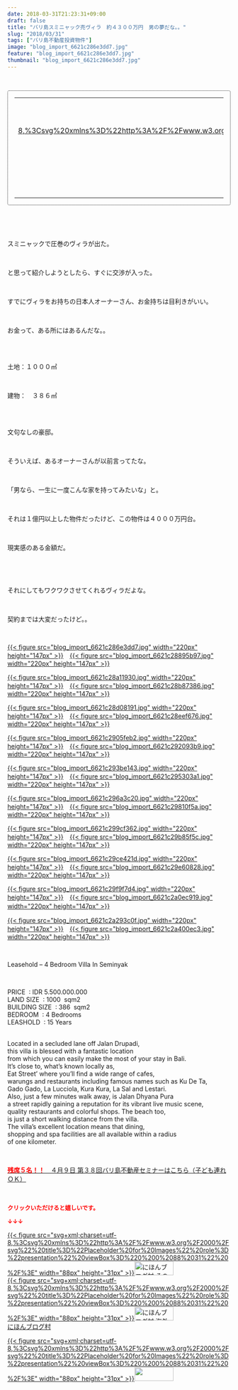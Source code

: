 ```yaml
---
date: 2018-03-31T21:23:31+09:00
draft: false
title: "バリ島スミニャック売ヴィラ　約４３００万円　男の夢だな。。"
slug: "2018/03/31"
tags: ["バリ島不動産投資物件"]
image: "blog_import_6621c286e3dd7.jpg"
feature: "blog_import_6621c286e3dd7.jpg"
thumbnail: "blog_import_6621c286e3dd7.jpg"
---
```

<p> </p><div contenteditable="false" style="padding: 15px; border-radius: 4px; border: 1px dotted currentColor; border-image: none;"><table border="0" cellpadding="0" cellspacing="0" style="margin: 0px; table-layout: fixed;" width="100%">	<tbody width="100%">		<tr>			<td aligin="center" style="vertical-align: middle;" width="95"><span style="text-align: center; display: block;"><a href="affiliate.do?affiliateId=37079566" alt0="BlogAffiliate" target="_blank" rel="nofollow">{{< figure src="svg+xml;charset=utf-8,%3Csvg%20xmlns%3D%22http%3A%2F%2Fwww.w3.org%2F2000%2Fsvg%22%20title%3D%22Placeholder%20for%20Images%22%20role%3D%22presentation%22%20viewBox%3D%220%200%201%201%22%20%2F%3E"  >}}<noscript><img alt="稼げる人の常識、稼げない人の常識" border="0" data-img="affiliate" src="https://images-fe.ssl-images-amazon.com/images/I/51Ft8zEBpkL._SL160_.jpg" style="margin: 0px; vertical-align: middle; max-width: 95px;"></noscript></a></span></td>			<td style="line-height: 1.5; padding-left: 15px; vertical-align: middle;"><a href="affiliate.do?affiliateId=37079566" alt0="BlogAffiliate" target="_blank" rel="nofollow">稼げる人の常識、稼げない人の常識</a>			<div style="padding: 3px 0px;">1,200円</div>			<div style="font-size: 0.83em;">Amazon</div></td>		</tr>	</tbody></table></div><p> </p><p> </p><p>スミニャックで圧巻のヴィラが出た。</p><p> </p><p>と思って紹介しようとしたら、すぐに交渉が入った。</p><p> </p><p>すでにヴィラをお持ちの日本人オーナーさん、お金持ちは目利きがいい。</p><p> </p><p>お金って、ある所にはあるんだな。。</p><p> </p><p><br/>土地：１０００㎡</p><p> </p><p>建物：　３８６㎡</p><p> </p><p><br/>文句なしの豪邸。</p><p> </p><p>そういえば、あるオーナーさんが以前言ってたな。</p><p> </p><p>「男なら、一生に一度こんな家を持ってみたいな」と。</p><p> </p><p>それは１億円以上した物件だったけど、この物件は４０００万円台。</p><p> </p><p>現実感のある金額だ。</p><p> </p><p> </p><p>それにしてもワクワクさせてくれるヴィラだよな。</p><p> </p><p>契約までは大変だったけど。。</p><p> </p><p><a href="blog_import_6621c286e3dd7.jpg">{{< figure src="blog_import_6621c286e3dd7.jpg" width="220px" height="147px" >}}</a>　<a href="blog_import_6621c28895b97.jpg">{{< figure src="blog_import_6621c28895b97.jpg" width="220px" height="147px" >}}</a></p><p><a href="blog_import_6621c28a11930.jpg">{{< figure src="blog_import_6621c28a11930.jpg" width="220px" height="147px" >}}</a>　<a href="blog_import_6621c28b87386.jpg">{{< figure src="blog_import_6621c28b87386.jpg" width="220px" height="147px" >}}</a></p><p><a href="blog_import_6621c28d08191.jpg">{{< figure src="blog_import_6621c28d08191.jpg" width="220px" height="147px" >}}</a>　<a href="blog_import_6621c28eef676.jpg">{{< figure src="blog_import_6621c28eef676.jpg" width="220px" height="147px" >}}</a></p><p><a href="blog_import_6621c2905feb2.jpg">{{< figure src="blog_import_6621c2905feb2.jpg" width="220px" height="147px" >}}</a>　<a href="blog_import_6621c292093b9.jpg">{{< figure src="blog_import_6621c292093b9.jpg" width="220px" height="147px" >}}</a></p><p><a href="blog_import_6621c293be143.jpg">{{< figure src="blog_import_6621c293be143.jpg" width="220px" height="147px" >}}</a>　<a href="blog_import_6621c295303a1.jpg">{{< figure src="blog_import_6621c295303a1.jpg" width="220px" height="147px" >}}</a></p><p><a href="blog_import_6621c296a3c20.jpg">{{< figure src="blog_import_6621c296a3c20.jpg" width="220px" height="147px" >}}</a>　<a href="blog_import_6621c29810f5a.jpg">{{< figure src="blog_import_6621c29810f5a.jpg" width="220px" height="147px" >}}</a></p><p><a href="blog_import_6621c299cf362.jpg">{{< figure src="blog_import_6621c299cf362.jpg" width="220px" height="147px" >}}</a>　<a href="blog_import_6621c29b85f5c.jpg">{{< figure src="blog_import_6621c29b85f5c.jpg" width="220px" height="147px" >}}</a></p><p><a href="blog_import_6621c29ce421d.jpg">{{< figure src="blog_import_6621c29ce421d.jpg" width="220px" height="147px" >}}</a>　<a href="blog_import_6621c29e60828.jpg">{{< figure src="blog_import_6621c29e60828.jpg" width="220px" height="147px" >}}</a></p><p><a href="blog_import_6621c29f9f7d4.jpg">{{< figure src="blog_import_6621c29f9f7d4.jpg" width="220px" height="147px" >}}</a>　<a href="blog_import_6621c2a0ec919.jpg">{{< figure src="blog_import_6621c2a0ec919.jpg" width="220px" height="147px" >}}</a>　</p><p><a href="blog_import_6621c2a293c0f.jpg">{{< figure src="blog_import_6621c2a293c0f.jpg" width="220px" height="147px" >}}</a>　<a href="blog_import_6621c2a400ec3.jpg">{{< figure src="blog_import_6621c2a400ec3.jpg" width="220px" height="147px" >}}</a></p><p> </p><p>Leasehold – 4 Bedroom Villa In Seminyak</p><p> </p><p>PRICE  : IDR 5.500.000.000<br/>LAND SIZE  : 1000  sqm2<br/>BUILDING SIZE  : 386  sqm2<br/>BEDROOM  : 4 Bedrooms<br/>LEASHOLD  : 15 Years</p><p><br/>Located in a secluded lane off Jalan Drupadi,<br/>this villa is blessed with a fantastic location<br/>from which you can easily make the most of your stay in Bali.<br/>It’s close to, what’s known locally as,<br/>Eat Street’ where you’ll find a wide range of cafes,<br/>warungs and restaurants including famous names such as Ku De Ta,<br/>Gado Gado, La Lucciola, Kura Kura, La Sal and Lestari.<br/>Also, just a few minutes walk away, is Jalan Dhyana Pura<br/>a street rapidly gaining a reputation for its vibrant live music scene,<br/>quality restaurants and colorful shops. The beach too,<br/>is just a short walking distance from the villa.<br/>The villa’s excellent location means that dining,<br/>shopping and spa facilities are all available within a radius<br/>of one kilometer.</p><p> </p><p><span style="text-decoration: underline;"><a href="iin.co.jp" target="_blank"><span style="font-weight: bold;"><span style="color: rgb(255, 0, 0);">残席５名！！　</span></span>４月９日 第３８回バリ島不動産セミナーはこちら（子ども連れＯＫ）</a></span></p><p> </p><p><font color="#ff0000" size="2"><strong>クリックいただけると嬉しいです。</strong></font></p><p><font color="#ff0000" size="2"><strong>↓↓↓</strong></font></p><p><a href="ranking.html?p_cid=01260127" id="&amp;blogmura_banner" target="_blank">{{< figure src="svg+xml;charset=utf-8,%3Csvg%20xmlns%3D%22http%3A%2F%2Fwww.w3.org%2F2000%2Fsvg%22%20title%3D%22Placeholder%20for%20Images%22%20role%3D%22presentation%22%20viewBox%3D%220%200%2088%2031%22%20%2F%3E" width="88px" height="31px" >}}<noscript><img alt="にほんブログ村 その他生活ブログ 不動産投資へ" border="0" height="31" src="https://img-proxy.blog-video.jp/images?url=http%3A%2F%2Flife.blogmura.com%2Fhudousantoushi%2Fimg%2Fhudousantoushi88_31.gif" width="88"></noscript></a><br/><a href="ranking.html?p_cid=01260127" target="_blank">{{< figure src="svg+xml;charset=utf-8,%3Csvg%20xmlns%3D%22http%3A%2F%2Fwww.w3.org%2F2000%2Fsvg%22%20title%3D%22Placeholder%20for%20Images%22%20role%3D%22presentation%22%20viewBox%3D%220%200%2088%2031%22%20%2F%3E" width="88px" height="31px" >}}<noscript><img alt="にほんブログ村 海外生活ブログ バリ島情報へ" border="0" height="31" src="https://img-proxy.blog-video.jp/images?url=http%3A%2F%2Foverseas.blogmura.com%2Fbali%2Fimg%2Fbali88_31.gif" width="88"></noscript></a><br/><a href="ranking.html?p_cid=01260127" target="_blank">にほんブログ村</a></p><p><a href="link.php?1804582" title="人気ブログランキングへ">{{< figure src="svg+xml;charset=utf-8,%3Csvg%20xmlns%3D%22http%3A%2F%2Fwww.w3.org%2F2000%2Fsvg%22%20title%3D%22Placeholder%20for%20Images%22%20role%3D%22presentation%22%20viewBox%3D%220%200%2088%2031%22%20%2F%3E" width="88px" height="31px" >}}<noscript><img border="0" height="31" src="https://blog.with2.net/img/banner/banner_22.gif" width="88"></noscript></a></p><p> </p>

